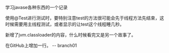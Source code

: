 学习javase各种东西的一个记录

使用@Test进行测试时，要特别注意test的方法很可能会先于线程方法先结束，这时候需要用主线程测试，或者显示的让test这个线程睡几秒。

新增了jvm.classloader的内容，什么时候看完又是另一个故事了。

在GitHub上增加一行。  -- branch01
